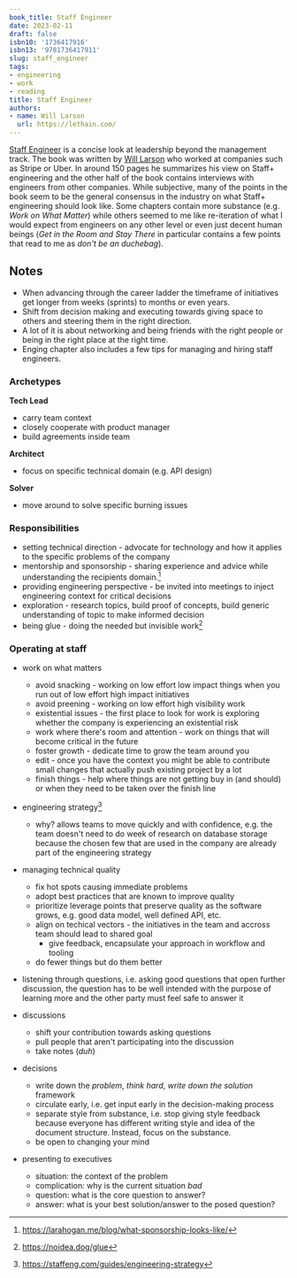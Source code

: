 ```yaml
---
book_title: Staff Engineer
date: 2023-02-11
draft: false
isbn10: '1736417916'
isbn13: '9781736417911'
slug: staff_engineer
tags:
- engineering
- work
- reading
title: Staff Engineer
authors:
- name: Will Larson
  url: https://lethain.com/
---
```



[Staff Engineer](https://staffeng.com/) is a concise look at leadership beyond the management track.
The book was written by [Will Larson](https://lethain.com/) who worked at companies such as Stripe or Uber.
In around 150 pages he summarizes his view on Staff+ engineering and the other half of the book contains
interviews with engineers from other companies. While subjective, many of the points in the book seem to
be the general consensus in the industry on what Staff+ engineering should look like. Some chapters
contain more substance (e.g. _Work on What Matter_) while others seemed to me like re-iteration of
what I would expect from engineers on any other level or even just decent human beings
(_Get in the Room and Stay There_ in particular contains a few points that read to me as _don't be an duchebag_).

## Notes

- When advancing through the career ladder the timeframe of initiatives get longer from weeks (sprints) to months or even years.
- Shift from decision making and executing towards giving space to others and steering them in the right direction.
- A lot of it is about networking and being friends with the right people or being in the right place at the right time.
- Enging chapter also includes a few tips for managing and hiring staff engineers.

### Archetypes

**Tech Lead**
- carry team context
- closely cooperate with product manager
- build agreements inside team

**Architect**
- focus on specific technical domain (e.g. API design)

**Solver**
- move around to solve specific burning issues

### Responsibilities

- setting technical direction - advocate for technology and how it applies to the specific problems of the company
- mentorship and sponsorship - sharing experience and advice while understanding the recipients domain.[^1]
- providing engineering perspective - be invited into meetings to inject engineering context for critical decisions
- exploration - research topics, build proof of concepts, build generic understanding of topic to make informed decision
- being glue - doing the needed but invisible work[^2]

### Operating at staff

- work on what matters
  - avoid snacking - working on low effort low impact things when you run out of low effort high impact initiatives
  - avoid preening - working on low effort high visibility work
  - existential issues - the first place to look for work is exploring whether the company is experiencing an existential risk
  - work where there's room and attention - work on things that will become critical in the future
  - foster growth - dedicate time to grow the team around you
  - edit - once you have the context you might be able to contribute small changes that actually push existing project by a lot
  - finish things - help where things are not getting buy in (and should) or when they need to be taken over the finish line

- engineering strategy[^3]
  - why? allows teams to move quickly and with confidence, e.g. the team doesn't need to do week of research on database
    storage because the chosen few that are used in the company are already part of the engineering strategy

- managing technical quality
  - fix hot spots causing immediate problems
  - adopt best practices that are known to improve quality
  - prioritize leverage points that preserve quality as the software grows, e.g. good data model, well defined API, etc.
  - align on techical vectors - the initiatives in the team and accross team should lead to shared goal
    - give feedback, encapsulate your approach in workflow and tooling
  - do fewer things but do them better

- listening through questions, i.e. asking good questions that open further discussion, the question has to be well intended
  with the purpose of learning more and the other party must feel safe to answer it

- discussions
  - shift your contribution towards asking questions
  - pull people that aren't participating into the discussion
  - take notes (_duh_)

- decisions
  - write down the _problem_, _think hard_, _write down the solution_ framework
  - circulate early, i.e. get input early in the decision-making process
  - separate style from substance, i.e. stop giving style feedback because everyone has different writing style and idea
    of the document structure. Instead, focus on the substance.
  - be open to changing your mind

- presenting to executives
  - situation: the context of the problem
  - complication: why is the current situation _bad_
  - question: what is the core question to answer?
  - answer: what is your best solution/answer to the posed question?

[^1]: https://larahogan.me/blog/what-sponsorship-looks-like/
[^2]: https://noidea.dog/glue
[^3]: https://staffeng.com/guides/engineering-strategy
